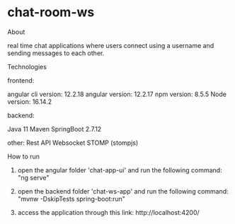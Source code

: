 # chat-room-ws

About

real time chat applications where users connect using a username and sending messages to each other.

Technologies

frontend:

angular cli version: 12.2.18
angular version: 12.2.17
npm version: 8.5.5
Node version: 16.14.2

backend:

Java 11
Maven
SpringBoot 2.7.12

other:
Rest API
Websocket
STOMP (stompjs)

How to run

1) open the angular folder 'chat-app-ui' and run the following command:
"ng serve"

2) open the backend folder 'chat-ws-app' and run the following command:
"mvnw -DskipTests spring-boot:run"

3) access the application through this link: http://localhost:4200/
